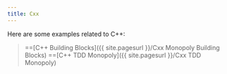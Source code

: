 ```yaml
---
title: Cxx
---
```

Here are some examples related to C++:
> ==[C++ Building Blocks]({{ site.pagesurl }}/Cxx Monopoly Building Blocks)
> ==[C++ TDD Monopoly]({{ site.pagesurl }}/Cxx TDD Monopoly)